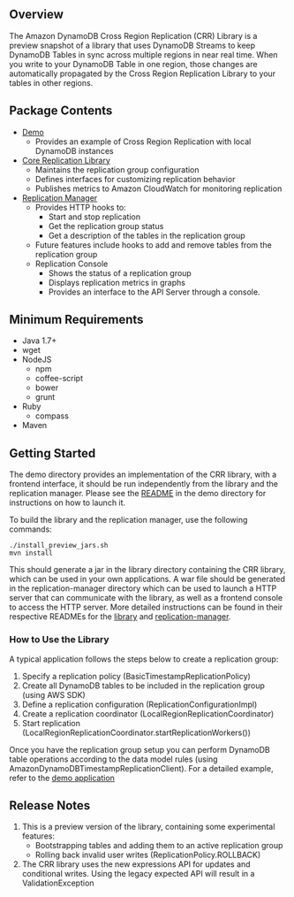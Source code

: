 ## Overview

The Amazon DynamoDB Cross Region Replication (CRR) Library is a preview snapshot of a library that uses DynamoDB Streams to keep DynamoDB Tables in sync across multiple regions in near real time.  When you write to your DynamoDB Table in one region, those changes are automatically propagated by the Cross Region Replication Library to your tables in other regions. 

## Package Contents 

- [Demo](https://github.com/awslabs/dynamodb-cross-region-library/tree/master/demo)
    - Provides an example of Cross Region Replication with local DynamoDB instances
- [Core Replication Library](https://github.com/awslabs/dynamodb-cross-region-library/tree/master/library)
    - Maintains the replication group configuration
    - Defines interfaces for customizing replication behavior
    - Publishes metrics to Amazon CloudWatch for monitoring replication
- [Replication Manager](https://github.com/awslabs/dynamodb-cross-region-library/tree/master/replication-manager)
    - Provides HTTP hooks to:
        - Start and stop replication
        - Get the replication group status
        - Get a description of the tables in the replication group
    - Future features include hooks to add and remove tables from the replication group
    - Replication Console
        - Shows the status of a replication group
        - Displays replication metrics in graphs
        - Provides an interface to the API Server through a console.

## Minimum Requirements 
- Java 1.7+
- wget
- NodeJS
  - npm
  - coffee-script
  - bower
  - grunt
- Ruby
  - compass
- Maven

## Getting Started 

The demo directory provides an implementation of the CRR library, with a frontend interface, it should be run independently from the library and the replication manager. Please see the [README](https://github.com/awslabs/dynamodb-cross-region-library/blob/master/demo/README.md) in the demo directory for instructions on how to launch it. 

To build the library and the replication manager, use the following commands:

```
./install_preview_jars.sh
mvn install
```

This should generate a jar in the library directory containing the CRR library, which can be used in your own applications. A war file should be generated in the replication-manager directory which can be used to launch a HTTP server that can communicate with the library, as well as a frontend console to access the HTTP server. More detailed instructions can be found in their respective READMEs for the [library](https://github.com/awslabs/dynamodb-cross-region-library/blob/master/library/README.md) and [replication-manager](https://github.com/awslabs/dynamodb-cross-region-library/blob/master/replication-manager/README.md).

### How to Use the Library
A typical application follows the steps below to create a replication group:

1. Specify a replication policy (BasicTimestampReplicationPolicy)
2. Create all DynamoDB tables to be included in the replication group (using AWS SDK)
3. Define a replication configuration (ReplicationConfigurationImpl)
4. Create a replication coordinator (LocalRegionReplicationCoordinator)
5. Start replication (LocalRegionReplicationCoordinator.startReplicationWorkers())

Once you have the replication group setup you can perform DynamoDB table operations according to the data model rules (using AmazonDynamoDBTimestampReplicationClient). For a detailed example, refer to the [demo application](https://github.com/awslabs/dynamodb-cross-region-library/tree/master/demo)

## Release Notes
1. This is a preview version of the library, containing some experimental features:
    - Bootstrapping tables and adding them to an active replication group
    - Rolling back invalid user writes (ReplicationPolicy.ROLLBACK)
2. The CRR library uses the new expressions API for updates and conditional writes. Using the legacy expected API will result in a ValidationException

